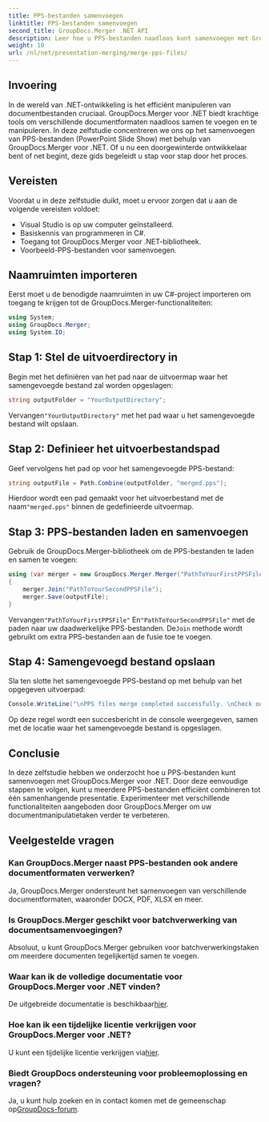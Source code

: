 ```yaml
---
title: PPS-bestanden samenvoegen
linktitle: PPS-bestanden samenvoegen
second_title: GroupDocs.Merger .NET API
description: Leer hoe u PPS-bestanden naadloos kunt samenvoegen met GroupDocs.Merger voor .NET. Stapsgewijze handleiding met codevoorbeelden. Verbeter uw vaardigheden op het gebied van documentmanipulatie.
weight: 10
url: /nl/net/presentation-merging/merge-pps-files/
---
```

## Invoering
In de wereld van .NET-ontwikkeling is het efficiënt manipuleren van documentbestanden cruciaal. GroupDocs.Merger voor .NET biedt krachtige tools om verschillende documentformaten naadloos samen te voegen en te manipuleren. In deze zelfstudie concentreren we ons op het samenvoegen van PPS-bestanden (PowerPoint Slide Show) met behulp van GroupDocs.Merger voor .NET. Of u nu een doorgewinterde ontwikkelaar bent of net begint, deze gids begeleidt u stap voor stap door het proces.
## Vereisten
Voordat u in deze zelfstudie duikt, moet u ervoor zorgen dat u aan de volgende vereisten voldoet:
- Visual Studio is op uw computer geïnstalleerd.
- Basiskennis van programmeren in C#.
- Toegang tot GroupDocs.Merger voor .NET-bibliotheek.
- Voorbeeld-PPS-bestanden voor samenvoegen.

## Naamruimten importeren
Eerst moet u de benodigde naamruimten in uw C#-project importeren om toegang te krijgen tot de GroupDocs.Merger-functionaliteiten:
```csharp
using System; 
using GroupDocs.Merger;
using System.IO;
```
## Stap 1: Stel de uitvoerdirectory in
Begin met het definiëren van het pad naar de uitvoermap waar het samengevoegde bestand zal worden opgeslagen:
```csharp
string outputFolder = "YourOutputDirectory";
```
 Vervangen`"YourOutputDirectory"` met het pad waar u het samengevoegde bestand wilt opslaan.
## Stap 2: Definieer het uitvoerbestandspad
Geef vervolgens het pad op voor het samengevoegde PPS-bestand:
```csharp
string outputFile = Path.Combine(outputFolder, "merged.pps");
```
 Hierdoor wordt een pad gemaakt voor het uitvoerbestand met de naam`"merged.pps"` binnen de gedefinieerde uitvoermap.
## Stap 3: PPS-bestanden laden en samenvoegen
Gebruik de GroupDocs.Merger-bibliotheek om de PPS-bestanden te laden en samen te voegen:
```csharp
using (var merger = new GroupDocs.Merger.Merger("PathToYourFirstPPSFile"))
{
    merger.Join("PathToYourSecondPPSFile");
    merger.Save(outputFile);
}
```
 Vervangen`"PathToYourFirstPPSFile"` En`"PathToYourSecondPPSFile"` met de paden naar uw daadwerkelijke PPS-bestanden. De`Join` methode wordt gebruikt om extra PPS-bestanden aan de fusie toe te voegen.
## Stap 4: Samengevoegd bestand opslaan
Sla ten slotte het samengevoegde PPS-bestand op met behulp van het opgegeven uitvoerpad:
```csharp
Console.WriteLine("\nPPS files merge completed successfully. \nCheck output in {0}", outputFolder);
```
Op deze regel wordt een succesbericht in de console weergegeven, samen met de locatie waar het samengevoegde bestand is opgeslagen.

## Conclusie
In deze zelfstudie hebben we onderzocht hoe u PPS-bestanden kunt samenvoegen met GroupDocs.Merger voor .NET. Door deze eenvoudige stappen te volgen, kunt u meerdere PPS-bestanden efficiënt combineren tot één samenhangende presentatie. Experimenteer met verschillende functionaliteiten aangeboden door GroupDocs.Merger om uw documentmanipulatietaken verder te verbeteren.

## Veelgestelde vragen
### Kan GroupDocs.Merger naast PPS-bestanden ook andere documentformaten verwerken?
Ja, GroupDocs.Merger ondersteunt het samenvoegen van verschillende documentformaten, waaronder DOCX, PDF, XLSX en meer.
### Is GroupDocs.Merger geschikt voor batchverwerking van documentsamenvoegingen?
Absoluut, u kunt GroupDocs.Merger gebruiken voor batchverwerkingstaken om meerdere documenten tegelijkertijd samen te voegen.
### Waar kan ik de volledige documentatie voor GroupDocs.Merger voor .NET vinden?
 De uitgebreide documentatie is beschikbaar[hier](https://tutorials.groupdocs.com/merger/net/).
### Hoe kan ik een tijdelijke licentie verkrijgen voor GroupDocs.Merger voor .NET?
 U kunt een tijdelijke licentie verkrijgen via[hier](https://purchase.groupdocs.com/temporary-license/).
### Biedt GroupDocs ondersteuning voor probleemoplossing en vragen?
Ja, u kunt hulp zoeken en in contact komen met de gemeenschap op[GroupDocs-forum](https://forum.groupdocs.com/c/merger/32).